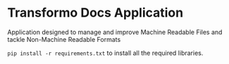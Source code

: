 # Transformo Docs Application
Application designed to manage and improve Machine Readable Files and tackle Non-Machine Readable Formats

`pip install -r requirements.txt` to install all the required libraries.